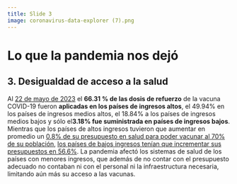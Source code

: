 ```yaml
---
title: Slide 3
image: coronavirus-data-explorer (7).png
---
```


# Lo que la pandemia nos dejó
## 3. Desigualdad de acceso a la salud

 Al [22 de mayo de 2023](https://ourworldindata.org/coronavirus#explore-the-global-situation) el **66.31 % de las dosis de refuerzo** de la vacuna COVID-19 fueron **aplicadas en los países de ingresos altos**, el 49.94% en los países de ingresos medios altos, el 18.84% a los países de ingresos medios bajos y sólo el**3.18% fue suministrada en países de ingresos bajos**. Mientras que los países de altos ingresos tuvieron que aumentar en promedio un [0.8% de su presupuesto en salud para poder vacunar al 70% de su población](https://www.bsg.ox.ac.uk/research/covid-19-government-response-tracker), [los países de bajos ingresos tenían que incrementar sus presupuestos en 56.6%](https://www.bsg.ox.ac.uk/research/covid-19-government-response-tracker). La pandemia afectó los sistemas de salud de los países con menores ingresos, que además de no contar con el presupuesto adecuado no contaban ni con el personal ni la infraestructura necesaria, limitando aún más su acceso a las vacunas.

